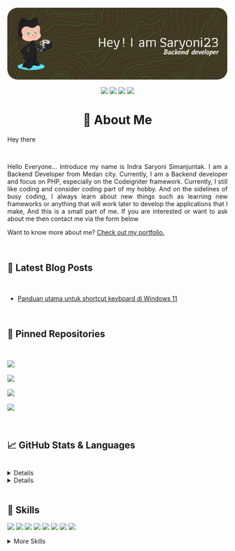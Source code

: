 <a href="https://github.com/saryoni23">
  <p align="center">
  <img src="./assets/githubheaderimg.png"/>
  </p>
</a>
<p align="center">
    <a href="https://github.com/saryoni23"><img src="https://badges.pufler.dev/visits/saryoni23/saryoni23"/></a>
    <a href="https://twitter.com/ISaryoni"><img src="https://img.shields.io/badge/Twitter-Profile-informational?style=flat&logo=twitter&logoColor=white&color=1CA2F1"/></a>
    <a href="(https://www.linkedin.com/in/indra-saryoni-simanjuntak/"><img src="https://img.shields.io/badge/LinkedIn-Profile-informational?style=flat&logo=linkedin&logoColor=white&color=0D76A8"/></a>
    <a href="https://codepen.io/saryoni23"><img src="https://img.shields.io/badge/CodePen-Profile-informational?style=flat&logo=codepen&logoColor=white&color=0D76A8"/></a>
</p>

<h1 align="center">👋  About Me</h1>

Hey there

<br>
<p align="justify">
Hello Everyone... Introduce my name is Indra Saryoni Simanjuntak. I am a Backend Developer from Medan city. Currently, I am a Backend developer and focus on PHP, especially on the Codeigniter framework. Currently, I still like coding and consider coding part of my hobby. And on the sidelines of busy coding, I always learn about new things such as learning new frameworks or anything that will work later to develop the applications that I make, And this is a small part of me. If you are interested or want to ask about me then contact me via the form below

Want to know more about me? [Check out my portfolio.](https://saryoni23.github.io/)
</p>
<br>

## 📝 Latest Blog Posts

<br>

<!-- BLOG-POST-LIST:START -->
- [Panduan utama untuk shortcut keyboard di Windows 11](https://indrasaryoni.blogspot.com/2022/04/panduan-utama-untuk-shortcut-keyboard.html)
<!-- BLOG-POST-LIST:END -->
<br>

## 📌 Pinned Repositories

<br>
<a href="https://github.com/saryoni23/AdndroidRecognizeText"><p align="left"><img src="https://github-readme-stats.vercel.app/api/pin/?username=saryoni23&repo=AdndroidRecognizeText&title_color=ffffff&text_color=c9cacc&icon_color=4AB197&bg_color=1A2B34"/></p></a>

<a href="https://github.com/saryoni23/aplikasi-pendaftaran-bimbingan-belajar-berbasis-web-menggunakan-php"><p align="left"><img src="https://github-readme-stats.vercel.app/api/pin/?username=saryoni23&repo=aplikasi-pendaftaran-bimbingan-belajar-berbasis-web-menggunakan-php&title_color=ffffff&text_color=c9cacc&icon_color=4AB197&bg_color=1A2B34" /></p></a>

<a href="https://github.com/saryoni23/bacend-aplikasi-safety-panli-php-api-php_sederhana"><p align="left"><img src="https://github-readme-stats.vercel.app/api/pin/?username=saryoni23&repo=bacend-aplikasi-safety-panli-php-api-php_sederhana&title_color=ffffff&text_color=c9cacc&icon_color=4AB197&bg_color=1A2B34" /></p></a>

<a href="https://github.com/saryoni23/aplikasi-rental-motor-berbasis-web-menggunakan-framework-ci"><p align="left"><img src="https://github-readme-stats.vercel.app/api/pin/?username=saryoni23&repo=aplikasi-rental-motor-berbasis-web-menggunakan-framework-ci&title_color=ffffff&text_color=c9cacc&icon_color=4AB197&bg_color=1A2B34" /></p></a>

<br>

## &#x1f4c8; GitHub Stats & Languages 

<br>
<details>
<summa ry>GitHub Stats</summa>
<br>
<a href="https://github.com/saryoni23"> <p align="center"><img align="center" style="margin:0.5rem" src="https://github-readme-stats.vercel.app/api?username=saryoni23&show_icons=true&hide=stars,issues,contribs&line_height=27&count_private=true&title_color=ffffff&text_color=c9cacc&icon_color=4AB097&bg_color=1A2B34" alt="GitHub Stats" /></p></a>
</details>

<details>
<summa ry>languages</summa>
<br>
<a href="https://github.com/saryoni23"><p align="center"><img src="https://github-readme-stats.vercel.app/api/top-langs/?username=saryoni23&hide=html,css&title_color=ffffff&text_color=c9cacc&icon_color=4AB197&bg_color=1A2B34" /></p></a>
<br>
<a href="https://profile.codersrank.io/user/saryoni23/" rel="nofollow"><p align="center"><img src="https://cr-skills-chart-widget.azurewebsites.net/api/api?username=saryoni23" data-canonical-src="https://cr-skills-chart-widget.azurewebsites.net/api/api?username=saryoni23" style="width: 50%;"></p>
</a>
</details>
<br>

## 💼 Skills
![](https://img.shields.io/badge/Code-PHP-informational?style=flat&logo=PHP&logoColor=white&color=4AB197)
![](https://img.shields.io/badge/Code-Ionic-informational?style=flat&logo=ionic&logoColor=white&color=4AB197)
![](https://img.shields.io/badge/Code-React-informational?style=flat&logo=react&logoColor=white&color=4AB197)
![](https://img.shields.io/badge/Code-JavaScript-informational?style=flat&logo=JavaScript&logoColor=white&color=4AB197)
![](https://img.shields.io/badge/Code-TypeScript-informational?style=flat&logo=TypeScript&logoColor=white&color=4AB197)
![](https://img.shields.io/badge/Code-Java-informational?style=flat&logo=Java&logoColor=white&color=4AB197)
![](https://img.shields.io/badge/Code-MongoDB-informational?style=flat&logo=MongoDB&logoColor=white&color=4AB197)
![](https://img.shields.io/badge/Code-MySQL-informational?style=flat&logo=MySQL&logoColor=white&color=4AB197)

<details>
  
<summary>More Skills</summary>
  
![](https://img.shields.io/badge/Style-CSS-informational?style=flat&logo=css3&logoColor=white&color=4AB197)
![](https://img.shields.io/badge/Style-Tailwind-informational?style=flat&logo=Tailwind-CSS&logoColor=white&color=4AB197)
![](https://img.shields.io/badge/Style-Sass-informational?style=flat&logo=Sass&logoColor=white&color=4AB197)
![](https://img.shields.io/badge/Style-Stylus-informational?style=flat&logo=Stylus&logoColor=white&color=4AB197)
![](https://img.shields.io/badge/Tools-Actions-informational?style=flat&logo=github-actions&logoColor=white&color=4AB197)
![](https://img.shields.io/badge/Tools-NPM-informational?style=flat&logo=npm&logoColor=white&color=4AB197)
![](https://img.shields.io/badge/Tools-Postman-informational?style=flat&logo=Postman&logoColor=white&color=4AB197)
![](https://img.shields.io/badge/Tools-Photoshop-informational?style=flat&logo=Adobe-Photoshop&logoColor=white&color=4AB197)
![](https://img.shields.io/badge/Tools-Illustrator-informational?style=flat&logo=Adobe-Illustrator&logoColor=white&color=4AB197)
![](https://img.shields.io/badge/Tools-AdobeXD-informational?style=flat&logo=Adobe-XD&logoColor=white&color=4AB197)
![](https://img.shields.io/badge/Tools-GitHub-informational?style=flat&logo=GitHub&logoColor=white&color=4AB197)
![](https://img.shields.io/badge/Tools-GitLab-informational?style=flat&logo=GitLab&logoColor=white&color=4AB197)
![](https://img.shields.io/badge/Tools-Bitbucket-informational?style=flat&logo=Bitbucket&logoColor=white&color=4AB197)
![](https://img.shields.io/badge/Tools-Jira-informational?style=flat&logo=Jira-Software&logoColor=white&color=4AB197)
![](https://img.shields.io/badge/Tools-Clubhouse-informational?style=flat&logo=Clubhouse&logoColor=white&color=4AB197)
  
</details>

<br>
